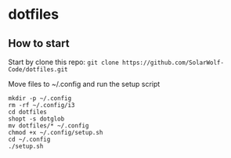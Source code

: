 # dotfiles



## How to start
Start by clone this repo:
`git clone https://github.com/SolarWolf-Code/dotfiles.git`

Move files to ~/.config and run the setup script
```
mkdir -p ~/.config
rm -rf ~/.config/i3
cd dotfiles
shopt -s dotglob
mv dotfiles/* ~/.config
chmod +x ~/.config/setup.sh
cd ~/.config
./setup.sh
```
